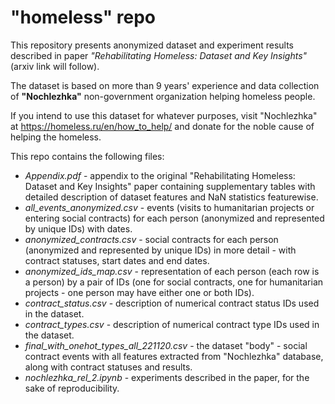 # "homeless" repo
This repository presents anonymized dataset and experiment results described in paper *"Rehabilitating Homeless: Dataset and Key Insights"* (arxiv link will follow).

The dataset is based on more than 9 years' experience and data collection of **"Nochlezhka"** non-government organization helping homeless people.

If you intend to use this dataset for whatever purposes, visit "Nochlezhka" at https://homeless.ru/en/how_to_help/ and donate for the noble cause of helping the homeless.

This repo contains the following files:
* *Appendix.pdf* - appendix to the original "Rehabilitating Homeless: Dataset and Key Insights" paper containing supplementary tables with detailed description of dataset features and NaN statistics featurewise.
* *all_events_anonymized.csv* - events (visits to humanitarian projects or entering social contracts) for each person (anonymized and represented by unique IDs) with dates.
* *anonymized_contracts.csv* - social contracts for each person (anonymized and represented by unique IDs) in more detail - with contract statuses, start dates and end dates.
* *anonymized_ids_map.csv* - representation of each person (each row is a person) by a pair of IDs (one for social contracts, one for humanitarian projects - one person may have either one or both IDs).
* *contract_status.csv* - description of numerical contract status IDs used in the dataset.
* *contract_types.csv* - description of numerical contract type IDs used in the dataset.
* *final_with_onehot_types_all_221120.csv* - the dataset "body" - social contract events with all features extracted from "Nochlezhka" database, along with contract statuses and results.
* *nochlezhka_rel_2.ipynb* - experiments described in the paper, for the sake of reproducibility.

